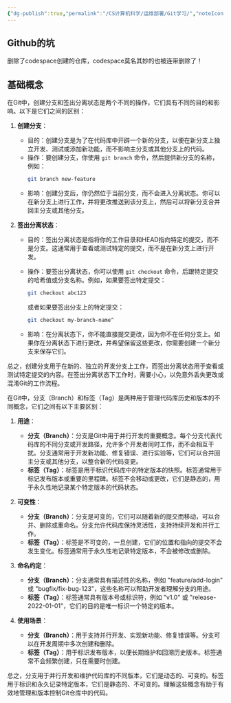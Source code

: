 ```yaml
---
{"dg-publish":true,"permalink":"/CS计算机科学/运维部署/Git学习/","noteIcon":"","created":"2025-07-31T11:06:14.704+08:00","updated":"2024-04-24T00:39:24.000+08:00"}
---
```



## Github的坑

删除了codespace创建的仓库，codespace莫名其妙的也被连带删除了！

## 基础概念

在Git中，创建分支和签出分离状态是两个不同的操作，它们具有不同的目的和影响。以下是它们之间的区别：

1. **创建分支**：

   - 目的：创建分支是为了在代码库中开辟一个新的分支，以便在新分支上独立开发、测试或添加新功能，而不影响主分支或其他分支上的代码。
   - 操作：要创建分支，你使用 `git branch` 命令，然后提供新分支的名称，例如：
	 ```bash
	 git branch new-feature
	 ```
   - 影响：创建分支后，你仍然位于当前分支，而不会进入分离状态。你可以在新分支上进行工作，并将更改推送到该分支上，然后可以将新分支合并回主分支或其他分支。

2. **签出分离状态**：

   - 目的：签出分离状态是指将你的工作目录和HEAD指向特定的提交，而不是分支。这通常用于查看或测试特定的提交，而不是在新分支上进行开发。
   - 操作：要签出分离状态，你可以使用 `git checkout` 命令，后跟特定提交的哈希值或分支名称。例如，如果要签出特定提交：
	 ```bash
	 git checkout abc123
	 ```

	 或者如果要签出分支上的特定提交：

	 ```bash
	 git checkout my-branch-name^
	 ```
   - 影响：在分离状态下，你不能直接提交更改，因为你不在任何分支上。如果你在分离状态下进行更改，并希望保留这些更改，你需要创建一个新分支来保存它们。

总之，创建分支用于在新的、独立的开发分支上工作，而签出分离状态用于查看或测试特定提交的内容。在签出分离状态下工作时，需要小心，以免意外丢失更改或混淆Git的工作流程。

在Git中，分支（Branch）和标签（Tag）是两种用于管理代码库历史和版本的不同概念，它们之间有以下主要区别：

1. **用途**：

   - **分支（Branch）**：分支是Git中用于并行开发的重要概念。每个分支代表代码库的不同分支或开发路径，允许多个开发者同时工作，而不会相互干扰。分支通常用于开发新功能、修复错误、进行实验等，它们可以合并回主分支或其他分支，以整合新的代码变更。
   - **标签（Tag）**：标签是用于标识代码库中的特定版本的快照。标签通常用于标记发布版本或重要的里程碑。标签不会移动或更改，它们是静态的，用于永久性地记录某个特定版本的代码状态。

2. **可变性**：

   - **分支（Branch）**：分支是可变的，它们可以随着新的提交而移动，可以合并、删除或重命名。分支允许代码库保持灵活性，支持持续开发和并行工作。
   - **标签（Tag）**：标签是不可变的，一旦创建，它们的位置和指向的提交不会发生变化。标签通常用于永久性地记录特定版本，不会被修改或删除。

3. **命名约定**：

   - **分支（Branch）**：分支通常具有描述性的名称，例如 "feature/add-login" 或 "bugfix/fix-bug-123"，这些名称可以帮助开发者理解分支的用途。
   - **标签（Tag）**：标签通常具有版本号或标识符，例如 "v1.0" 或 "release-2022-01-01"，它们的目的是唯一标识一个特定的版本。

4. **使用场景**：

   - **分支（Branch）**：用于支持并行开发、实现新功能、修复错误等。分支可以在开发周期中多次创建和删除。
   - **标签（Tag）**：用于标识发布版本，以便长期维护和回溯历史版本。标签通常不会频繁创建，只在需要时创建。

总之，分支用于并行开发和维护代码库的不同版本，它们是动态的、可变的。标签用于标识和永久记录特定版本，它们是静态的、不可变的。理解这些概念有助于有效地管理和版本控制Git仓库中的代码。
